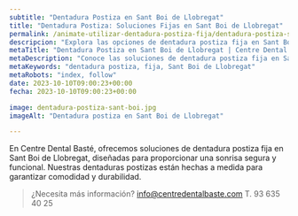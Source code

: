 ```yaml
---
subtitle: "Dentadura Postiza en Sant Boi de Llobregat"
title: "Dentadura Postiza: Soluciones Fijas en Sant Boi de Llobregat"
permalink: /animate-utilizar-dentadura-postiza-fija/dentadura-postiza-sant-boi-llobregat/
descripcion: "Explora las opciones de dentadura postiza fija en Sant Boi de Llobregat para una sonrisa segura y funcional."
metaTitle: "Dentadura Postiza en Sant Boi de Llobregat | Centre Dental Basté"
metaDescription: "Conoce las soluciones de dentadura postiza fija en Sant Boi de Llobregat, diseñadas para mejorar tu calidad de vida."
metaKeywords: "dentadura postiza, fija, Sant Boi de Llobregat"
metaRobots: "index, follow"
date: 2023-10-10T09:00:23+00:00
fecha: 2023-10-10T09:00:23+00:00

image: dentadura-postiza-sant-boi.jpg
imageAlt: "Dentadura postiza en Sant Boi de Llobregat"

---
```


En Centre Dental Basté, ofrecemos soluciones de dentadura postiza fija en Sant Boi de Llobregat, diseñadas para proporcionar una sonrisa segura y funcional. Nuestras dentaduras postizas están hechas a medida para garantizar comodidad y durabilidad.
>¿Necesita más información?
>info@centredentalbaste.com
> T. 93 635 40 25